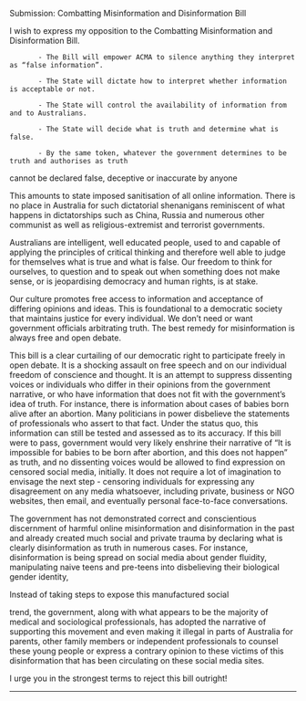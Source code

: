 Submission:
Combatting Misinformation and Disinformation Bill

I wish to express my opposition to the Combatting Misinformation and Disinformation Bill.

           - The Bill will empower ACMA to silence anything they interpret as “false information”.

           - The State will dictate how to interpret whether information is acceptable or not.

           - The State will control the availability of information from and to Australians.

           - The State will decide what is truth and determine what is false.

           - By the same token, whatever the government determines to be truth and authorises as truth
cannot be declared false, deceptive or inaccurate by anyone

This amounts to state imposed sanitisation of all online information. There is no place in Australia
for such dictatorial shenanigans reminiscent of what happens in dictatorships such as China,
Russia and numerous other communist as well as religious-extremist and terrorist governments.

Australians are intelligent, well educated people, used to and capable of applying the principles of
critical thinking and therefore well able to judge for themselves what is true and what is false.
Our freedom to think for ourselves, to question and to speak out when something does not make
sense, or is jeopardising democracy and human rights, is at stake.

Our culture promotes free access to information and acceptance of differing opinions and ideas.
This is foundational to a democratic society that maintains justice for every individual. We don’t
need or want government officials arbitrating truth. The best remedy for misinformation is always
free and open debate.

This bill is a clear curtailing of our democratic right to participate freely in open debate. It is a
shocking assault on free speech and on our individual freedom of conscience and thought. It is an
attempt to suppress dissenting voices or individuals who differ in their opinions from the
government narrative, or who have information that does not fit with the government’s idea of
truth. For instance, there is information about cases of babies born alive after an abortion. Many
politicians in power disbelieve the statements of professionals who assert to that fact. Under the
status quo, this information can still be tested and assessed as to its accuracy. If this bill were to
pass, government would very likely enshrine their narrative of “It is impossible for babies to be
born after abortion, and this does not happen” as truth, and no dissenting voices would be
allowed to find expression on censored social media, initially. It does not require a lot of
imagination to envisage the next step      - censoring individuals for expressing any disagreement on
any media whatsoever, including private, business or NGO websites, then email, and eventually
personal face-to-face conversations.

The government has not demonstrated correct and conscientious discernment of harmful online
misinformation and disinformation in the past and already created much social and private trauma
by declaring what is clearly disinformation as truth in numerous cases. For instance,
disinformation is being spread on social media about gender fluidity, manipulating naive teens and
pre-teens into disbelieving their biological gender identity,

Instead of taking steps to expose this manufactured social

trend, the government, along with what appears to be the majority of medical and sociological
professionals, has adopted the narrative of supporting this movement and even making it illegal in
parts of Australia for parents, other family members or independent professionals to counsel
these young people or express a contrary opinion to these victims of this disinformation that has
been circulating on these social media sites.

I urge you in the strongest terms to reject this bill outright!


-----

